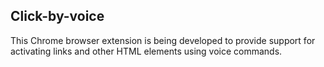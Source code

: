 ## Click-by-voice

This Chrome browser extension is being developed to provide support
for activating links and other HTML elements using voice commands.

